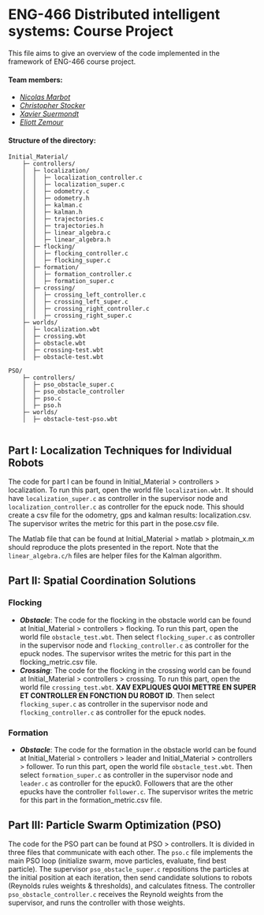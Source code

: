 # ENG-466 Distributed intelligent systems: Course Project

This file aims to give an overview of the code implemented in the framework of ENG-466 course project.

#### Team members:

* _[Nicolas Marbot](https://people.epfl.ch/nicolas.marbot)_
* _[Christopher Stocker](https://people.epfl.ch/christopher.stockersalas)_
* _[Xavier Suermondt](https://people.epfl.ch/xavier.suermondt)_
* _[Eliott Zemour](https://people.epfl.ch/eliott.zemour)_

#### Structure of the directory:

```
Initial_Material/
    ├─ controllers/
    │  ├─ localization/
    │  │  ├─ localization_controller.c
    │  │  ├─ localization_super.c
    │  │  ├─ odometry.c
    │  │  ├─ odometry.h
    │  │  ├─ kalman.c
    │  │  ├─ kalman.h
    │  │  ├─ trajectories.c
    │  │  ├─ trajectories.h
    │  │  ├─ linear_algebra.c
    │  │  ├─ linear_algebra.h
    │  ├─ flocking/
    │  │  ├─ flocking_controller.c
    │  │  ├─ flocking_super.c
    │  ├─ formation/
    │  │  ├─ formation_controller.c
    │  │  ├─ formation_super.c
    │  ├─ crossing/
    │  │  ├─ crossing_left_controller.c
    │  │  ├─ crossing_left_super.c
    │  │  ├─ crossing_right_controller.c
    │  │  ├─ crossing_right_super.c
    ├─ worlds/
    │  ├─ localization.wbt
    │  ├─ crossing.wbt
    │  ├─ obstacle.wbt
    │  ├─ crossing-test.wbt
    │  ├─ obstacle-test.wbt
    
PSO/
    ├─ controllers/
    │  ├─ pso_obstacle_super.c
    │  ├─ pso_obstacle_controller
    │  ├─ pso.c
    │  ├─ pso.h
    ├─ worlds/
    │  ├─ obstacle-test-pso.wbt
    
```



## Part I: Localization Techniques for Individual Robots

The code for part I can be found in Initial_Material >  controllers > localization.
To run this part, open the world file `localization.wbt`. It should have `localization_super.c` as controller in the supervisor node and  `localization_controller.c` as controller for the epuck node. This should create a csv file for the odometry, gps and kalman results: localization.csv. The supervisor writes the metric for this part in the pose.csv file.

The Matlab file that can be found at Initial_Material > matlab > plotmain_x.m should reproduce the plots presented in the report.
Note that the `linear_algebra.c/h` files are helper files for the Kalman algorithm.

## Part II: Spatial Coordination Solutions

### Flocking

* ***Obstacle***:
  The code for the flocking in the obstacle world can be found at Initial_Material >  controllers > flocking.
  To run this part, open the world file `obstacle_test.wbt`. Then select `flocking_super.c` as controller in the supervisor node and  `flocking_controller.c` as controller for the epuck nodes. The supervisor writes the metric for this part in the flocking_metric.csv file.
* ***Crossing***:
  The code for the flocking in the crossing world can be found at Initial_Material >  controllers > crossing.
  To run this part, open the world file `crossing_test.wbt`. **XAV EXPLIQUES QUOI METTRE EN SUPER ET CONTROLLER EN FONCTION DU ROBOT ID**. Then select `flocking_super.c` as controller in the supervisor node and  `flocking_controller.c` as controller for the epuck nodes.



### Formation

* ***Obstacle***:
  The code for the formation in the obstacle world can be found at Initial_Material > controllers > leader and Initial_Material >  controllers > follower.
  To run this part, open the world file `obstacle_test.wbt`. Then select `formation_super.c` as controller in the supervisor node and  `leader.c` as controller for the epuck0. Followers that are the other epucks have the controller `follower.c`. The supervisor writes the metric for this part in the formation_metric.csv file.

## Part III: Particle Swarm Optimization (PSO)

The code for the PSO part can be found at PSO > controllers. It is divided in three files that communicate with each other.
The `pso.c` file implements the main PSO loop (initialize swarm, move particles, evaluate, find best particle). The supervisor `pso_obstacle_super.c` repositions the particles at the initial position at each iteration, then send candidate solutions to robots (Reynolds rules weights & thresholds), and calculates fitness. 
The controller `pso_obstacle_controller.c` receives the Reynold weights from the supervisor, and runs the controller with those weights.

